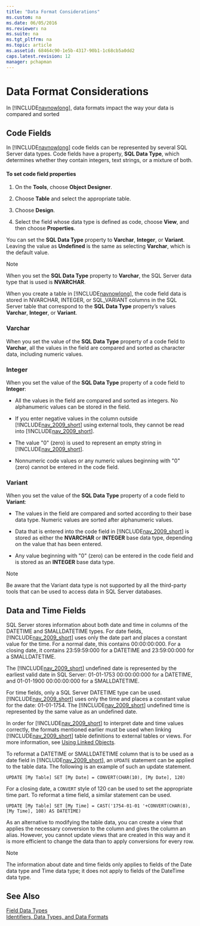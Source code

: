 ```yaml
---
title: "Data Format Considerations"
ms.custom: na
ms.date: 06/05/2016
ms.reviewer: na
ms.suite: na
ms.tgt_pltfrm: na
ms.topic: article
ms.assetid: 68464c90-1e5b-4317-90b1-1c68cb5a0dd2
caps.latest.revision: 12
manager: pchapman
---
```

# Data Format Considerations
In [!INCLUDE[navnowlong](../dynamics-nav/includes/navnowlong_md.md)], data formats impact the way your data is compared and sorted  
  
## Code Fields  
 In [!INCLUDE[navnowlong](../dynamics-nav/includes/navnowlong_md.md)] code fields can be represented by several SQL Server data types. Code fields have a property, **SQL Data Type**, which determines whether they contain integers, text strings, or a mixture of both.  
  
#### To set code field properties  
  
1.  On the **Tools**, choose **Object Designer**.  
  
2.  Choose **Table** and select the appropriate table.  
  
3.  Choose **Design**.  
  
4.  Select the field whose data type is defined as code, choose **View**, and then choose **Properties**.  
  
 You can set the **SQL Data Type** property to **Varchar**, **Integer**, or **Variant**. Leaving the value as **Undefined** is the same as selecting **Varchar**, which is the default value.  
  
> [!NOTE]  
>  When you set the **SQL Data Type** property to **Varchar**, the SQL Server data type that is used is **NVARCHAR**.  
  
 When you create a table in [!INCLUDE[navnowlong](../dynamics-nav/includes/navnowlong_md.md)], the code field data is stored in NVARCHAR, INTEGER, or SQL\_VARIANT columns in the SQL Server table that correspond to the **SQL Data Type** property’s values **Varchar**, **Integer**, or **Variant**.  
  
### Varchar  
 When you set the value of the **SQL Data Type** property of a code field to **Varchar**, all the values in the field are compared and sorted as character data, including numeric values.  
  
### Integer  
 When you set the value of the **SQL Data Type** property of a code field to **Integer**:  
  
-   All the values in the field are compared and sorted as integers. No alphanumeric values can be stored in the field.  
  
-   If you enter negative values in the column outside [!INCLUDE[nav_2009_short](../dynamics-nav/includes/nav_2009_short_md.md)] using external tools, they cannot be read into [!INCLUDE[nav_2009_short](../dynamics-nav/includes/nav_2009_short_md.md)].  
  
-   The value "0" \(zero\) is used to represent an empty string in [!INCLUDE[nav_2009_short](../dynamics-nav/includes/nav_2009_short_md.md)].  
  
-   Nonnumeric code values or any numeric values beginning with "0" \(zero\) cannot be entered in the code field.  
  
### Variant  
 When you set the value of the **SQL Data Type** property of a code field to **Variant**:  
  
-   The values in the field are compared and sorted according to their base data type. Numeric values are sorted after alphanumeric values.  
  
-   Data that is entered into the code field in [!INCLUDE[nav_2009_short](../dynamics-nav/includes/nav_2009_short_md.md)] is stored as either the **NVARCHAR** or **INTEGER** base data type, depending on the value that has been entered.  
  
-   Any value beginning with "0" \(zero\) can be entered in the code field and is stored as an **INTEGER** base data type.  
  
> [!NOTE]  
>  Be aware that the Variant data type is not supported by all the third\-party tools that can be used to access data in SQL Server databases.  
  
## Data and Time Fields  
 SQL Server stores information about both date and time in columns of the DATETIME and SMALLDATETIME types. For date fields, [!INCLUDE[nav_2009_short](../dynamics-nav/includes/nav_2009_short_md.md)] uses only the date part and places a constant value for the time. For a normal date, this contains 00:00:00:000. For a closing date, it contains 23:59:59:000 for a DATETIME and 23:59:00:000 for a SMALLDATETIME.  
  
 The [!INCLUDE[nav_2009_short](../dynamics-nav/includes/nav_2009_short_md.md)] undefined date is represented by the earliest valid date in SQL Server: 01\-01\-1753 00:00:00:000 for a DATETIME, and 01\-01\-1900 00:00:00:000 for a SMALLDATETIME.  
  
 For time fields, only a SQL Server DATETIME type can be used. [!INCLUDE[nav_2009_short](../dynamics-nav/includes/nav_2009_short_md.md)] uses only the time and places a constant value for the date: 01\-01\-1754. The [!INCLUDE[nav_2009_short](../dynamics-nav/includes/nav_2009_short_md.md)] undefined time is represented by the same value as an undefined date.  
  
 In order for [!INCLUDE[nav_2009_short](../dynamics-nav/includes/nav_2009_short_md.md)] to interpret date and time values correctly, the formats mentioned earlier must be used when linking [!INCLUDE[nav_2009_short](../dynamics-nav/includes/nav_2009_short_md.md)] table definitions to external tables or views. For more information, see [Using Linked Objects](../dynamics-nav/Using-Linked-Objects.md).  
  
 To reformat a DATETIME or SMALLDATETIME column that is to be used as a date field in [!INCLUDE[nav_2009_short](../dynamics-nav/includes/nav_2009_short_md.md)], an `UPDATE` statement can be applied to the table data. The following is an example of such an update statement.  
  
```  
UPDATE [My Table] SET [My Date] = CONVERT(CHAR(10), [My Date], 120)  
```  
  
 For a closing date, a `CONVERT` style of 120 can be used to set the appropriate time part. To reformat a time field, a similar statement can be used.  
  
```  
UPDATE [My Table] SET [My Time] = CAST('1754-01-01 '+CONVERT(CHAR(8), [My Time], 108) AS DATETIME)  
```  
  
 As an alternative to modifying the table data, you can create a view that applies the necessary conversion to the column and gives the column an alias. However, you cannot update views that are created in this way and it is more efficient to change the data than to apply conversions for every row.  
  
> [!NOTE]  
>  The information about date and time fields only applies to fields of the Date data type and Time data type; it does not apply to fields of the DateTime data type.  
  
## See Also  
 [Field Data Types](../dynamics-nav/Field-Data-Types.md)   
 [Identifiers, Data Types, and Data Formats](../dynamics-nav/Identifiers--Data-Types--and-Data-Formats.md)